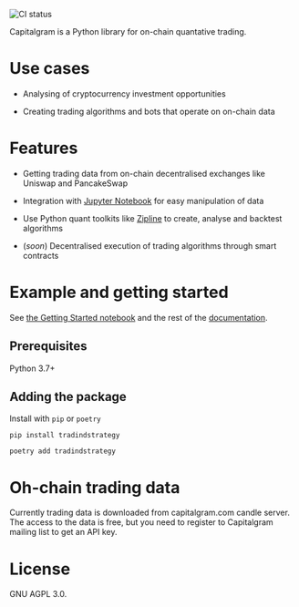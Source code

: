 ![CI status](https://github.com/tradingstrategy-ai/client/badge.svg)

Capitalgram is a Python library for on-chain quantative trading.

# Use cases

* Analysing of cryptocurrency investment opportunities

* Creating trading algorithms and bots that operate on on-chain data

# Features

* Getting trading data from on-chain decentralised exchanges like Uniswap and PancakeSwap

* Integration with [Jupyter Notebook](https://jupyter.org/) for easy manipulation of data 

* Use Python quant toolkits like [Zipline](https://github.com/stefan-jansen/zipline-reloaded) to create, analyse and backtest algorithms

* (*soon*) Decentralised execution of trading algorithms through smart contracts

# Example and getting started 

See [the Getting Started notebook](https://tradingstrategy.ai/docs/programming/examples/getting-started.html) and the rest of the [documentation](https://tradingstrategy.ai/docs/).

## Prerequisites

Python 3.7+

## Adding the package

Install with `pip` or `poetry`

```shell
pip install tradindstrategy 
```

```shell
poetry add tradindstrategy
```

# Oh-chain trading data

Currently trading data is downloaded from capitalgram.com candle server. 
The access to the data is free, but you need to register to Capitalgram mailing list to get an API key.  

# License

GNU AGPL 3.0. 
